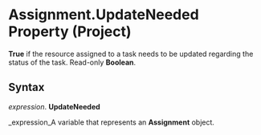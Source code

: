 
# Assignment.UpdateNeeded Property (Project)

 **True** if the resource assigned to a task needs to be updated regarding the status of the task. Read-only **Boolean**.


## Syntax

 _expression_. **UpdateNeeded**

 _expression_A variable that represents an  **Assignment** object.

